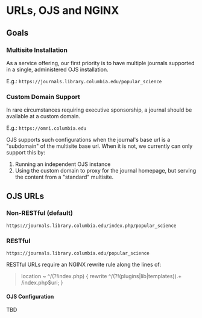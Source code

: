# URLs, OJS and NGINX
## Goals
### Multisite Installation
As a service offering, our first priority is to have multiple journals supported in a single, administered OJS installation.

E.g.: `https://journals.library.columbia.edu/popular_science`

### Custom Domain Support
In rare circumstances requiring executive sponsorship, a journal should be available at a custom domain.

E.g.: `https://omni.columbia.edu`

OJS supports such configurations when the journal's base url is a "subdomain" of the multisite base url. When it is not, we currently can only support this by:
1. Running an independent OJS instance
2. Using the custom domain to proxy for the journal homepage, but serving the content from a "standard" multisite.

## OJS URLs
### Non-RESTful (default)
`https://journals.library.columbia.edu/index.php/popular_science`
### RESTful
`https://journals.library.columbia.edu/popular_science`

RESTful URLs require an NGINX rewrite rule along the lines of:
> location ~ ^/(?!index.php) {
>   rewrite ^/(?!(plugins|lib|templates)).+ /index.php$uri;
> }

#### OJS Configuration
TBD